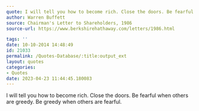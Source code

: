 ```yaml
---
quote: I will tell you how to become rich. Close the doors. Be fearful when others are greedy. Be greedy when others are fearful.
author: Warren Buffett
source: Chairman's Letter to Shareholders, 1986
source-url: https://www.berkshirehathaway.com/letters/1986.html

tags: ''
date: 10-10-2014 14:48:49
id: 21033
permalink: /Quotes-Database/:title:output_ext
layout: quotes
categories:
- Quotes
date: 2023-04-23 11:44:45.180083
---
```

I will tell you how to become rich. Close the doors. Be fearful when others are greedy. Be greedy when others are fearful.